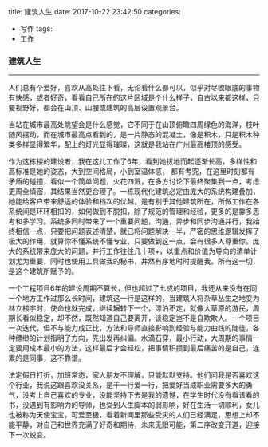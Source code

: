 title: 建筑人生
date: 2017-10-22 23:42:50
categories:

- 写作
  tags:
- 工作

### 建筑人生

***


人们总有个爱好，喜欢从高处往下看，无论看什么都可以，似乎对尽收眼底的事物有快感，或者好奇，看看自己所在的这片区域是个什么样子，自古以来都这样，只要视野好，都会在山顶、山腰或建筑的高层设置观景台。

当站在城市最高处眺望会是什么感觉，它不同于在山顶俯瞰四周绿色的海洋，枝叶随风摆动，而在城市最高点看到的，是一片静态的混凝土，像是积木，只是积木种类多样显得繁华，配上的灯光显得璀璨，这就是我站在广州最高楼顶的感受。

作为这栋楼的建设者，我在这儿工作了6年，看到她拔地而起逐渐长高，多样性和高标准是她的姿态，大到空间格局，小到室温体感， 都有考究，在这里时刻都有矛盾的碰撞，看似一个简单问题，火花四溅，在多方讨论下最终聚集到一点，考虑更周全缜密，其结果当然更合理了。一栋现代化建筑必定由庞大的系统构建叠加，她能给客户带来舒适的体验和档次的优越，是有别于其他建筑所在，所做工作在各系统间是环环相扣的，如何做到不脱扣，除了规范的管理和经验，更多的是靠多思考和多学习。系统多同时带来了一个重要问题，沟通，异步和同步沟通并行，我始终相信一点，只要把问题表述清楚，就已将问题解决一半，严密的思维逻辑发挥了极大的作用，就算你不懂系统不懂专业，只要做到这一点，会有很多人尊重你。庞大的系统带来庞大的问题，并行工作往往几十项+，以重点和价值为导向的清单计划尤为重要，同时也使用工具做我的秘书，井然有序地时时提醒我。所有这一切，是这个建筑所赋予的。

一个工程项目6年的建设周期不算长，但也超过了七成的项目，我还从来没有在同一个地方工作过那么长时间，建筑这一行是这样的，当建筑人将杂草丛生之地变为林立楼宇时，使命也就完成，继续辗转下一个，漂泊不定，就像大草原的游民，周期长看似稳定，却不然，既然知道自己要离开，谈稳定岂不是自欺欺人。一个项目一次迭代，但不与能力成正比，方法和导师直接影响到经验与能力曲线的陡徒，各种缥缈的计划指明了方向，先出发再纠偏。水滴石穿，最小行动，大周期的事情一定要用成本最小的方法，这样最后才会轻松，把事情积攒到最后痛苦的是自己，连累的是同事，这不靠谱。

法定假日打折，加班常态，家人朋友不理解，只能默默支持。他们问我是否喜欢这个行业，我说这跟喜欢没关系，是干一行爱一行，把爱好当成职业需要多大的勇气，没考上自己喜欢的专业，没能坚持下去是我的遗憾，在学生时代没有看该看的书，没遇到有影响力的导师，也受到人生脚本的弱影响，好在生活一切顺利，女儿也被称为天使宝宝，可爱至极，看着新闻里那些受灾的人们已经满足，思想上却不能平静，对自己和世界充满了好奇和期待，未来无限可能，第二序改变开道，迎接下一次蜕变。

